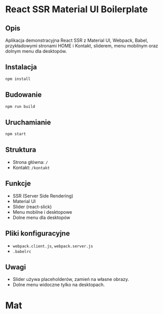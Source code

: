 # React SSR Material UI Boilerplate

## Opis
Aplikacja demonstracyjna React SSR z Material UI, Webpack, Babel, przykładowymi stronami HOME i Kontakt, sliderem, menu mobilnym oraz dolnym menu dla desktopów.

## Instalacja

```bash
npm install
```

## Budowanie

```bash
npm run build
```

## Uruchamianie

```bash
npm start
```

## Struktura
- Strona główna: `/`
- Kontakt: `/kontakt`

## Funkcje
- SSR (Server Side Rendering)
- Material UI
- Slider (react-slick)
- Menu mobilne i desktopowe
- Dolne menu dla desktopów

## Pliki konfiguracyjne
- `webpack.client.js`, `webpack.server.js`
- `.babelrc`

## Uwagi
- Slider używa placeholderów, zamień na własne obrazy.
- Dolne menu widoczne tylko na desktopach.
# Mat
